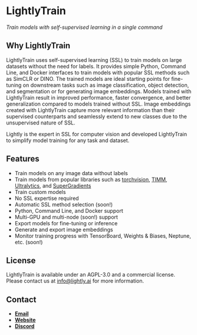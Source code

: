 # LightlyTrain

*Train models with self-supervised learning in a single command*

## Why LightlyTrain

LightlyTrain uses self-supervised learning (SSL) to train models on large datasets
without the need for labels. It provides simple Python, Command Line, and Docker
interfaces to train models with popular SSL methods such as SimCLR or DINO. The trained
models are ideal starting points for fine-tuning on downstream tasks such as image
classification, object detection, and segmentation or for generating image embeddings.
Models trained with LightlyTrain result in improved performance, faster convergence, and
better generalization compared to models trained without SSL. Image embeddings created
with LightlyTrain capture more relevant information than their supervised counterparts
and seamlessly extend to new classes due to the unsupervised nature of SSL.

Lightly is the expert in SSL for computer vision and developed LightlyTrain to simplify
model training for any task and dataset.

## Features

- Train models on any image data without labels
- Train models from popular libraries such as [torchvision](https://github.com/pytorch/vision), [TIMM](https://github.com/huggingface/pytorch-image-models), [Ultralytics](https://github.com/ultralytics/ultralytics), and [SuperGradients](https://github.com/Deci-AI/super-gradients)
- Train custom models
- No SSL expertise required
- Automatic SSL method selection (soon!)
- Python, Command Line, and Docker support
- Multi-GPU and multi-node (soon!) support
- Export models for fine-tuning or inference
- Generate and export image embeddings
- Monitor training progress with TensorBoard, Weights & Biases, Neptune, etc. (soon!)

## License

LightlyTrain is available under an AGPL-3.0 and a commercial license. Please contact us
at info@lightly.ai for more information.

## Contact

- [**Email**](info@lightly.ai)
- [**Website**](https://www.lightly.ai/lightlytrain)
- [**Discord**](https://discord.gg/xvNJW94)
